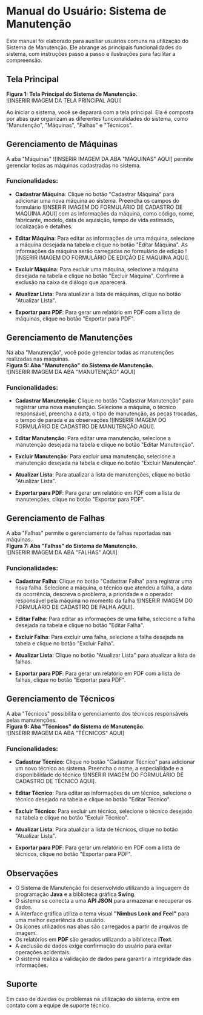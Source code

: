 # Manual do Usuário: Sistema de Manutenção

Este manual foi elaborado para auxiliar usuários comuns na utilização do Sistema de Manutenção. Ele abrange as principais funcionalidades do sistema, com instruções passo a passo e ilustrações para facilitar a compreensão.

## Tela Principal

**Figura 1: Tela Principal do Sistema de Manutenção.**  
![INSERIR IMAGEM DA TELA PRINCIPAL AQUI]

Ao iniciar o sistema, você se deparará com a tela principal. Ela é composta por abas que organizam as diferentes funcionalidades do sistema, como "Manutenção", "Máquinas", "Falhas" e "Técnicos".

## Gerenciamento de Máquinas

A aba "Máquinas" ![INSERIR IMAGEM DA ABA "MÁQUINAS" AQUI] permite gerenciar todas as máquinas cadastradas no sistema.

### Funcionalidades:

- **Cadastrar Máquina**: Clique no botão "Cadastrar Máquina" para adicionar uma nova máquina ao sistema. Preencha os campos do formulário ![INSERIR IMAGEM DO FORMULÁRIO DE CADASTRO DE MÁQUINA AQUI] com as informações da máquina, como código, nome, fabricante, modelo, data de aquisição, tempo de vida estimado, localização e detalhes.
  
- **Editar Máquina**: Para editar as informações de uma máquina, selecione a máquina desejada na tabela e clique no botão "Editar Máquina". As informações da máquina serão carregadas no formulário de edição ![INSERIR IMAGEM DO FORMULÁRIO DE EDIÇÃO DE MÁQUINA AQUI].
  
- **Excluir Máquina**: Para excluir uma máquina, selecione a máquina desejada na tabela e clique no botão "Excluir Máquina". Confirme a exclusão na caixa de diálogo que aparecerá.
  
- **Atualizar Lista**: Para atualizar a lista de máquinas, clique no botão "Atualizar Lista".
  
- **Exportar para PDF**: Para gerar um relatório em PDF com a lista de máquinas, clique no botão "Exportar para PDF".

## Gerenciamento de Manutenções

Na aba "Manutenção", você pode gerenciar todas as manutenções realizadas nas máquinas.  
**Figura 5: Aba "Manutenção" do Sistema de Manutenção.**  
![INSERIR IMAGEM DA ABA "MANUTENÇÃO" AQUI]

### Funcionalidades:

- **Cadastrar Manutenção**: Clique no botão "Cadastrar Manutenção" para registrar uma nova manutenção. Selecione a máquina, o técnico responsável, preencha a data, o tipo de manutenção, as peças trocadas, o tempo de parada e as observações ![INSERIR IMAGEM DO FORMULÁRIO DE CADASTRO DE MANUTENÇÃO AQUI].
  
- **Editar Manutenção**: Para editar uma manutenção, selecione a manutenção desejada na tabela e clique no botão "Editar Manutenção".
  
- **Excluir Manutenção**: Para excluir uma manutenção, selecione a manutenção desejada na tabela e clique no botão "Excluir Manutenção".
  
- **Atualizar Lista**: Para atualizar a lista de manutenções, clique no botão "Atualizar Lista".
  
- **Exportar para PDF**: Para gerar um relatório em PDF com a lista de manutenções, clique no botão "Exportar para PDF".

## Gerenciamento de Falhas

A aba "Falhas" permite o gerenciamento de falhas reportadas nas máquinas.  
**Figura 7: Aba "Falhas" do Sistema de Manutenção.**  
![INSERIR IMAGEM DA ABA "FALHAS" AQUI]

### Funcionalidades:

- **Cadastrar Falha**: Clique no botão "Cadastrar Falha" para registrar uma nova falha. Selecione a máquina, o técnico que atendeu a falha, a data da ocorrência, descreva o problema, a prioridade e o operador responsável pela máquina no momento da falha ![INSERIR IMAGEM DO FORMULÁRIO DE CADASTRO DE FALHA AQUI].
  
- **Editar Falha**: Para editar as informações de uma falha, selecione a falha desejada na tabela e clique no botão "Editar Falha".
  
- **Excluir Falha**: Para excluir uma falha, selecione a falha desejada na tabela e clique no botão "Excluir Falha".
  
- **Atualizar Lista**: Clique no botão "Atualizar Lista" para atualizar a lista de falhas.
  
- **Exportar para PDF**: Para gerar um relatório em PDF com a lista de falhas, clique no botão "Exportar para PDF".

## Gerenciamento de Técnicos

A aba "Técnicos" possibilita o gerenciamento dos técnicos responsáveis pelas manutenções.  
**Figura 9: Aba "Técnicos" do Sistema de Manutenção.**  
![INSERIR IMAGEM DA ABA "TÉCNICOS" AQUI]

### Funcionalidades:

- **Cadastrar Técnico**: Clique no botão "Cadastrar Técnico" para adicionar um novo técnico ao sistema. Preencha o nome, a especialidade e a disponibilidade do técnico ![INSERIR IMAGEM DO FORMULÁRIO DE CADASTRO DE TÉCNICO AQUI].
  
- **Editar Técnico**: Para editar as informações de um técnico, selecione o técnico desejado na tabela e clique no botão "Editar Técnico".
  
- **Excluir Técnico**: Para excluir um técnico, selecione o técnico desejado na tabela e clique no botão "Excluir Técnico".
  
- **Atualizar Lista**: Para atualizar a lista de técnicos, clique no botão "Atualizar Lista".
  
- **Exportar para PDF**: Para gerar um relatório em PDF com a lista de técnicos, clique no botão "Exportar para PDF".

## Observações

- O Sistema de Manutenção foi desenvolvido utilizando a linguagem de programação **Java** e a biblioteca gráfica **Swing**.
- O sistema se conecta a uma **API JSON** para armazenar e recuperar os dados.
- A interface gráfica utiliza o tema visual **"Nimbus Look and Feel"** para uma melhor experiência do usuário.
- Os ícones utilizados nas abas são carregados a partir de arquivos de imagem.
- Os relatórios em **PDF** são gerados utilizando a biblioteca **iText**.
- A exclusão de dados exige confirmação do usuário para evitar operações acidentais.
- O sistema realiza a validação de dados para garantir a integridade das informações.

## Suporte

Em caso de dúvidas ou problemas na utilização do sistema, entre em contato com a equipe de suporte técnico.
